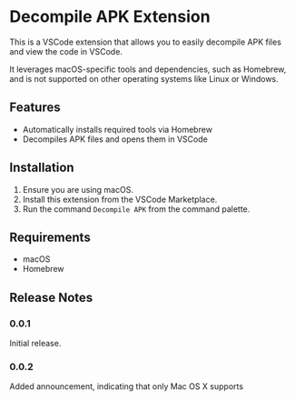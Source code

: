 # Decompile APK Extension

This is a VSCode extension that allows you to easily decompile APK files and view the code in VSCode.  

It leverages macOS-specific tools and dependencies, such as Homebrew,   
and is not supported on other operating systems like Linux or Windows.  

## Features

- Automatically installs required tools via Homebrew
- Decompiles APK files and opens them in VSCode

## Installation

1. Ensure you are using macOS.
2. Install this extension from the VSCode Marketplace.
3. Run the command `Decompile APK` from the command palette.

## Requirements

- macOS
- Homebrew

## Release Notes

### 0.0.1

Initial release.

### 0.0.2

Added announcement, indicating that only Mac OS X supports